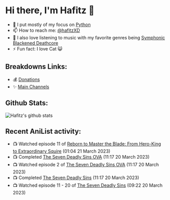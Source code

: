 # Hi there, I'm Hafitz 👋
- 🐍 I put mostly of my focus on [Python](https://python.org)
- 📫 How to reach me: [@hafitzXD](https://t.me/hafitzXD)
- 🎵 I also love listening to music with my favorite genres being [Symphonic Blackened Deathcore](https://youtu.be/qyYmS_iBcy4)
- ⚡ Fun fact: I love Cat 😺

## Breakdowns Links:
- 💰 [Donations](https://t.me/TheBreakdowns/2)
- ✨ [Main Channels](https://t.me/TheBreakdowns)

## Github Stats:
![Hafitz's github stats](https://github-readme-stats.vercel.app/api?username=breakdowns&show_icons=true&count_private=true&bg_color=00000000&text_color=777)

## Recent AniList activity:
<!-- ANILIST_ACTIVITY:start -->

-   📺 Watched episode 11 of [Reborn to Master the Blade: From Hero-King to Extraordinary Squire](https://anilist.co/anime/142193) (01:04 21 March 2023)
-   📺 Completed [The Seven Deadly Sins OVA](https://anilist.co/anime/21104) (11:17 20 March 2023)
-   📺 Watched episode 2 of [The Seven Deadly Sins OVA](https://anilist.co/anime/21104) (11:17 20 March 2023)
-   📺 Completed [The Seven Deadly Sins](https://anilist.co/anime/20789) (11:17 20 March 2023)
-   📺 Watched episode 11 - 20 of [The Seven Deadly Sins](https://anilist.co/anime/20789) (09:22 20 March 2023)

<!-- ANILIST_ACTIVITY:end -->
